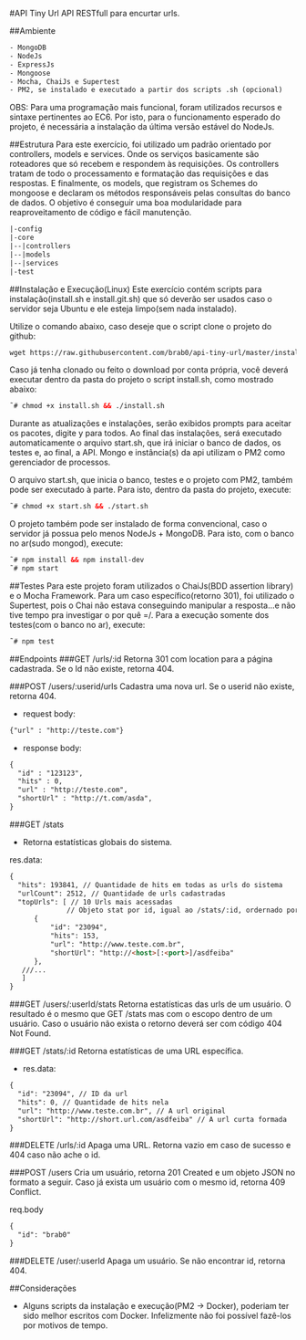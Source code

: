 #API Tiny Url
API RESTfull para encurtar urls.

##Ambiente
```html
- MongoDB
- NodeJs
- ExpressJs
- Mongoose
- Mocha, ChaiJs e Supertest
- PM2, se instalado e executado a partir dos scripts .sh (opcional)
```
OBS: Para uma programação mais funcional, foram utilizados recursos e sintaxe pertinentes ao EC6. Por isto, para o funcionamento esperado do projeto, é necessária a instalação da última versão estável do NodeJs.

##Estrutura
Para este exercício, foi utilizado um padrão orientado por controllers, models e services. Onde os serviços basicamente são roteadores que só recebem e respondem às requisições. Os controllers tratam de todo o processamento e formatação das requisições e das respostas. E finalmente, os models, que registram os Schemes do mongoose e declaram os métodos responsáveis pelas consultas do banco de dados. O objetivo é conseguir uma boa modularidade para reaproveitamento de código e fácil manutenção.
```html
|-config
|-core
|--|controllers
|--|models
|--|services
|-test
```

##Instalação e Execução(Linux)
Este exercício contém scripts para instalação(install.sh e install.git.sh) que só deverão ser usados caso o servidor seja Ubuntu e ele esteja limpo(sem nada instalado).

Utilize o comando abaixo, caso deseje que o script clone o projeto do github:
```html
wget https://raw.githubusercontent.com/brab0/api-tiny-url/master/install.git.sh && chmod +x install.git.sh && ./install.git.sh
```
Caso já tenha clonado ou feito o download por conta própria, você deverá executar dentro da pasta do projeto o script install.sh, como mostrado abaixo:
```html
˜# chmod +x install.sh && ./install.sh
```

Durante as atualizações e instalações, serão exibidos prompts para aceitar os pacotes, digite y para todos.
Ao final das instalações, será executado automaticamente o arquivo start.sh, que irá iniciar o banco de dados, os testes e, ao final, a API. Mongo e instância(s) da api utilizam o PM2 como gerenciador de processos.

O arquivo start.sh, que inicia o banco, testes e o projeto com PM2, também pode ser executado à parte. Para isto, dentro da pasta do projeto, execute:
```html
˜# chmod +x start.sh && ./start.sh
```

O projeto também pode ser instalado de forma convencional, caso o servidor já possua pelo menos NodeJs + MongoDB. Para isto, com o banco no ar(sudo mongod), execute:
```html
˜# npm install && npm install-dev
˜# npm start
```

##Testes
Para este projeto foram utilizados o ChaiJs(BDD assertion library) e o Mocha Framework. Para um caso específico(retorno 301), foi utilizado o Supertest, pois o Chai não estava conseguindo manipular a resposta...e não tive tempo pra investigar o por quê =/. Para a execução somente dos testes(com o banco no ar), execute:
```html
˜# npm test
```

##Endpoints
###GET /urls/:id
Retorna 301 com location para a página cadastrada. Se o Id não existe, retorna 404.

###POST /users/:userid/urls
Cadastra uma nova url. Se o userid não existe, retorna 404.
- request body:
```html
{"url" : "http://teste.com"}
```
- response body:
```html
{
  "id" : "123123",
  "hits" : 0,
  "url" : "http://teste.com",
  "shortUrl" : "http://t.com/asda",
}
```

###GET /stats
- Retorna estatísticas globais do sistema.

res.data:
```html
{
  "hits": 193841, // Quantidade de hits em todas as urls do sistema
  "urlCount": 2512, // Quantidade de urls cadastradas
  "topUrls": [ // 10 Urls mais acessadas
              // Objeto stat por id, igual ao /stats/:id, ordernado por hits decrescente
      {
          "id": "23094",
          "hits": 153,
          "url": "http://www.teste.com.br",
          "shortUrl": "http://<host>[:<port>]/asdfeiba"
      },
   ///...
   ]
}
```
###GET /users/:userId/stats
Retorna estatísticas das urls de um usuário. O resultado é o mesmo que GET /stats mas com o escopo dentro de um usuário.
Caso o usuário não exista o retorno deverá ser com código 404 Not Found.

###GET /stats/:id
Retorna estatísticas de uma URL específica.
- res.data:
```html
{
  "id": "23094", // ID da url
  "hits": 0, // Quantidade de hits nela
  "url": "http://www.teste.com.br", // A url original
  "shortUrl": "http://short.url.com/asdfeiba" // A url curta formada
}
```

###DELETE /urls/:id
Apaga uma URL. Retorna vazio em caso de sucesso e 404 caso não ache o id.

###POST /users
Cria um usuário, retorna 201 Created e um objeto JSON no formato a seguir. Caso já exista um usuário com o mesmo id, retorna 409 Conflict.

req.body
```html
{
  "id": "brab0"
}
```

###DELETE /user/:userId
Apaga um usuário. Se não encontrar id, retorna 404.

##Considerações
- Alguns scripts da instalação e execução(PM2 -> Docker), poderiam ter sido melhor escritos com Docker. Infelizmente não foi possível fazê-los por motivos de tempo.
